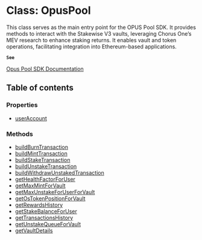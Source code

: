 # Class: OpusPool

This class serves as the main entry point for the OPUS Pool SDK. It provides methods to interact with the Stakewise V3
vaults, leveraging Chorus One’s MEV research to enhance staking returns. It enables vault and token operations,
facilitating integration into Ethereum-based applications.

**`See`**

[Opus Pool SDK Documentation](https://chorus-one.gitbook.io/opus-pool-sdk-1.0/)

## Table of contents

### Properties

-   [userAccount](OpusPool/Properties/userAccount.md)

### Methods

-   [buildBurnTransaction](OpusPool/Methods/buildBurnTransaction.md)
-   [buildMintTransaction](OpusPool/Methods/buildMintTransaction.md)
-   [buildStakeTransaction](OpusPool/Methods/buildStakeTransaction.md)
-   [buildUnstakeTransaction](OpusPool/Methods/buildUnstakeTransaction.md)
-   [buildWithdrawUnstakedTransaction](OpusPool/Methods/buildWithdrawUnstakedTransaction.md)
-   [getHealthFactorForUser](OpusPool/Methods/getHealthFactorForUser.md)
-   [getMaxMintForVault](OpusPool/Methods/getMaxMintForVault.md)
-   [getMaxUnstakeForUserForVault](OpusPool/Methods/getMaxUnstakeForUserForVault.md)
-   [getOsTokenPositionForVault](OpusPool/Methods/getOsTokenPositionForVault.md)
-   [getRewardsHistory](OpusPool/Methods/getRewardsHistory.md)
-   [getStakeBalanceForUser](OpusPool/Methods/getStakeBalanceForUser.md)
-   [getTransactionsHistory](OpusPool/Methods/getTransactionsHistory.md)
-   [getUnstakeQueueForVault](OpusPool/Methods/getUnstakeQueueForVault.md)
-   [getVaultDetails](OpusPool/Methods/getVaultDetails.md)
